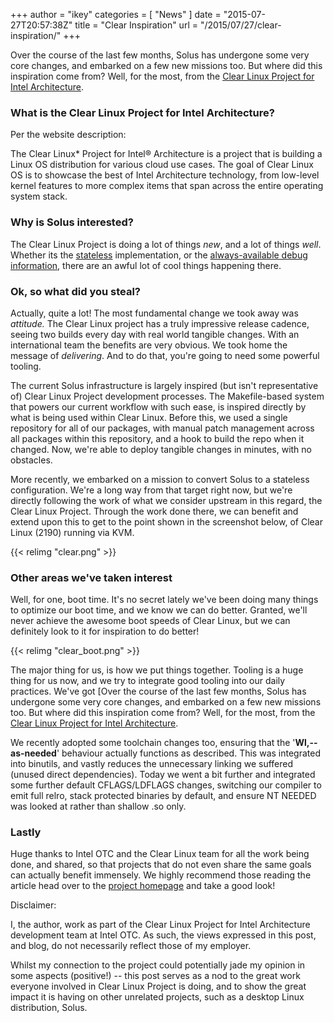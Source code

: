 +++
author = "ikey"
categories = [
"News"
]
date =  "2015-07-27T20:57:38Z"
title = "Clear Inspiration"
url = "/2015/07/27/clear-inspiration/"
+++

Over the course of the last few months, Solus has undergone some very core changes, and embarked on a few new missions too. But where did this inspiration come from? Well, for the most, from the 
[Clear Linux Project for Intel Architecture](https://clearlinux.org/).
<!--more-->

### What is the Clear Linux Project for Intel Architecture?

Per the website description:

The Clear Linux* Project for Intel® Architecture is a project that is building a Linux OS distribution for various cloud use cases. The goal of Clear Linux OS is to showcase the best of Intel Architecture technology, from low-level kernel features to 
more complex items that span across the entire operating system stack.

### Why is Solus interested?

The Clear Linux Project is doing a lot of things *new*, and a lot of things *well*. Whether its the [stateless](https://clearlinux.org/features/stateless) implementation, or the 
[always-available debug information](https://clearlinux.org/features/all-debug-information-all-time), there are an awful lot of cool things happening there.

### Ok, so what did you steal?

Actually, quite a lot! The most fundamental change we took away was *attitude.* The Clear Linux project has a truly impressive release cadence, seeing two builds every day with real world tangible changes. With an international team the 
benefits are very obvious. We took home the message of *delivering*. And to do that, you're going to need some powerful tooling.

The current Solus infrastructure is largely inspired (but isn't representative of) Clear Linux Project development processes. The Makefile-based system that powers our current workflow with such ease,
is inspired directly by what is being used within Clear Linux. Before this, we used a single repository for all of our packages, with manual patch management across all packages within this repository, and a hook to build the repo when it changed. Now, 
we're able to deploy tangible changes in minutes, with no obstacles.

More recently, we embarked on a mission to convert Solus to a stateless configuration. We're a long way from that target right now, but we're directly following the work of what we consider upstream in this regard, the Clear Linux Project. Through the 
work done there, we can benefit and extend upon this to get to the point shown in the screenshot below, of Clear Linux (2190) running via KVM.

{{< relimg "clear.png" >}}

### Other areas we've taken interest

Well, for one, boot time. It's no secret lately we've been doing many things to optimize our boot time, and we know we can do better. Granted, we'll never achieve the awesome boot speeds of Clear Linux, but we can definitely look to it for 
inspiration to do better!

{{< relimg "clear_boot.png" >}}

The major thing for us, is how we put things together. Tooling is a huge thing for us now, and we try to integrate good tooling into our daily practices. We've got [Over the course of the last few months, Solus has undergone some very core 
changes, and embarked on a few new missions too. But where did this inspiration come from? Well, for the most, from the [Clear Linux Project for Intel Architecture](https://clearlinux.org/).

We recently adopted some toolchain changes too, ensuring that the '**Wl,--as-needed**' behaviour actually functions as described. This was integrated into binutils, and vastly reduces the unnecessary linking we suffered 
(unused direct dependencies). Today we went a bit further and integrated some further default CFLAGS/LDFLAGS changes, switching our compiler to emit full relro, stack protected binaries by default, and ensure NT NEEDED was looked at 
rather than shallow .so only.

### Lastly

Huge thanks to Intel OTC and the Clear Linux team for all the work being done, and shared, so that projects that do not even share the same goals can actually benefit immensely. We highly recommend those reading the article head over to the 
[project homepage](https://clearlinux.org/) and take a good look!

Disclaimer:

I, the author, work as part of the Clear Linux Project for Intel Architecture development team at Intel OTC. As such, the views expressed in this post, and blog, do not necessarily reflect those of my employer.

Whilst my connection to the project could potentially jade my opinion in some aspects (positive!) -- this post serves as a nod to the great work everyone involved in Clear Linux Project is doing, and to show the great impact it is having on other 
unrelated projects, such as a desktop Linux distribution, Solus.
